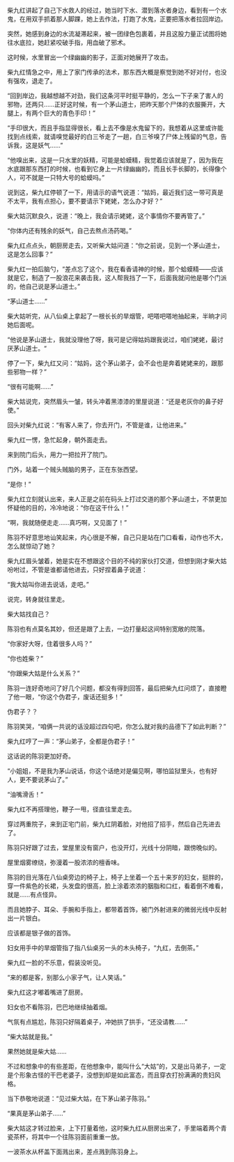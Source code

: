 柴九红讲起了自己下水救人的经过，她当时下水、潜到落水者身边，看到有一个水鬼，在用双手抓着那人脚踝，她上去作法，打跑了水鬼，正要把落水者拉回岸边。

突然，她感到身边的水流凝滞起来，被一团绿色包裹着，并且这股力量正试图将她往水底拉，她赶紧咬破手指，用血破了邪术。

这时候，水里冒出一个绿幽幽的影子，正面对她展开了攻击。

柴九红情急之中，用上了家门传承的法术，那东西大概是察觉到她不好对付，也没有强攻，退走了。

“回到岸边，我越想越不对劲，我们这条河平时挺平静的，怎么一下子来了害人的邪物，还两只……正好这时候，有一个茅山道士，把昨天那个尸体的衣服撕开，大腿上，有两个巨大的青色手印！”

“手印很大，而且手指显得很长，看上去不像是水鬼留下的，我想着从这里或许能找到点线索，就请嗅觉最好的白三爷走了一趟，白三爷嗅了尸体上残留的气息，告诉我，这是妖气……”

“他嗅出来，这是一只水里的妖精，可能是蛤蟆精，我觉着应该就是了，因为我在水底跟那东西打的时候，也看到它身上一片绿幽幽的，而且长手长脚的，长得像个人，可不就是一只特大号的蛤蟆吗。”

说到这，柴九红停顿了一下，用请示的语气说道：“姑妈，最近我们这一带可真是不太平，我有点担心，要不要请示下姥姥，怎么办才好？”

柴大姑沉默良久，说道：“晚上，我会请示姥姥，这个事情你不要再管了。”

“你体内还有残余的妖气，自己去熬点汤药喝。”

柴九红点点头，朝厨房走去，又听柴大姑问道：“你之前说，见到一个茅山道士，这是怎么回事？”

柴九红一拍后脑勺，“差点忘了这个，我在看香请神的时候，那个蛤蟆精——应该就是它，制造了一股浪花来袭击我，这人帮我挡了一下，后面我就问他是哪个门派的，他自己说是茅山道士。”

“茅山道士……”

柴大姑听完，从八仙桌上拿起了一根长长的旱烟管，吧嗒吧嗒地抽起来，半晌才问她后面呢。

“他说是茅山道士，我就没理他了呀，我可是记得姑妈跟我说过，咱们姥姥，最讨厌茅山道士。“

停了一下，柴九红又问：“姑妈，这个茅山弟子，会不会也是奔着姥姥来的，跟那些邪物一样？”

“很有可能啊……”

柴大姑说完，突然眉头一皱，转头冲着黑漆漆的里屋说道：“还是老灰你的鼻子好使。”

回头对柴九红说：“有客人来了，你去开门，不管是谁，让他进来。”

柴九红一愣，急忙起身，朝外面走去。

来到院门后头，用力一把拉开了院门。

门外，站着一个贼头贼脑的男子，正在东张西望。

“是你！”

柴九红立刻就认出来，来人正是之前在码头上打过交道的那个茅山道士，不禁更加怀疑他的目的，冷冷地说：“你在这干什么！”

“啊，我就随便走走……真巧啊，又见面了！”

陈羽不好意思地讪笑起来，内心很是不解，自己只是站在门口看看，动作也不大，怎么就惊动了她？

柴九红眉头皱着，她是实在不想跟这个目的不纯的家伙打交道，但想到刚才柴大姑吩咐过，不管是谁都请他进去，只好捏着鼻子说道：

“我大姑叫你进去说话，走吧。”

说完，转身就往里走。

柴大姑找自己？

陈羽也有点莫名其妙，但还是跟了上去，一边打量起这间特别宽敞的院落。

“你家好大呀，住着很多人吗？”

“你也姓柴？”

“你跟柴大姑是什么关系？”

陈羽一连好奇地问了好几个问题，都没有得到回答，最后把柴九红问烦了，直接瞪了他一眼，“你这个伪君子，废话还挺多！”

伪君子？？

陈羽笑哭，“咱俩一共说的话没超过四句吧，你怎么就对我的品德下了如此判断？”

柴九红哼了一声：“茅山弟子，全都是伪君子！”

这话说的陈羽更加好奇。

“小姐姐，不是我为茅山说话，你这个话绝对是偏见啊，哪怕监狱里头，也有好人，更不要说茅山了。”

“油嘴滑舌！”

柴九红不再搭理他，鞭子一甩，径直往里走去。

穿过两重院子，来到正宅门前，柴九红阴着脸，对他招了招手，然后自己先进去了。

陈羽只好跟了过去，堂屋里没有窗户，也没开灯，光线十分阴暗，跟傍晚似的。

屋里烟雾缭绕，弥漫着一股浓浓的檀香味。

陈羽的目光落在八仙桌旁边的椅子上，椅子上坐着一个五十来岁的妇女，挺胖的，穿一件紫色的长裙，头发盘的很高，脸上涂着浓浓的胭脂和口红，看着倒不难看，就是……有点怪异。

而且她脖子、耳朵、手腕和手指上，都带着首饰，被门外射进来的微弱光线中反射出一片银白。

应该都是银子做的首饰。

妇女用手中的旱烟管指了指八仙桌另一头的木头椅子，“九红，去倒茶。”

柴九红一脸的不乐意，假装没听见。

“来的都是客，别那么小家子气，让人笑话。”

柴九红这才嘟着嘴进了厨房。

妇女也不看陈羽，巴巴地继续抽着烟。

气氛有点尴尬，陈羽只好隔着桌子，冲她拱了拱手，“还没请教……”

“柴大姑就是我。”

果然她就是柴大姑……

不过和想象中的有些差距，在他想象中，能叫什么“大姑”的，又是出马弟子，一定是个形象古怪的干巴老婆子，没想到却是如此富态，而且穿衣打扮满满的贵妇风格。

当下恭敬地说道：“见过柴大姑，在下茅山弟子陈羽。”

“果真是茅山弟子……”

柴大姑这才转过脸来，上下打量着他，这时柴九红从厨房出来了，手里端着两个青瓷茶杯，将其中一个往陈羽面前重重一放。

一波茶水从杯盖下面溅出来，差点溅到陈羽身上。
